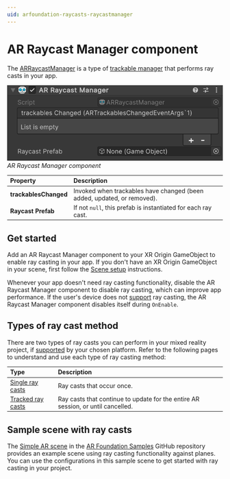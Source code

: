 ```yaml
---
uid: arfoundation-raycasts-raycastmanager
---
```

# AR Raycast Manager component

The [ARRaycastManager](xref:UnityEngine.XR.ARFoundation.ARRaycastManager) is a type of [trackable manager](xref:arfoundation-managers#trackables-and-trackable-managers) that performs ray casts in your app.

![AR Raycast Manager component](../../images/ar-raycast-manager.png)<br/>*AR Raycast Manager component*

| Property              | Description                                                             |
| :-------------------- | :---------------------------------------------------------------------- |
| **trackablesChanged** | Invoked when trackables have changed (been added, updated, or removed). |
| **Raycast Prefab**    | If not `null`, this prefab is instantiated for each ray cast.           |

## Get started

Add an AR Raycast Manager component to your XR Origin GameObject to enable ray casting in your app. If you don't have an XR Origin GameObject in your scene, first follow the [Scene setup](xref:arfoundation-scene-setup) instructions.

Whenever your app doesn't need ray casting functionality, disable the AR Raycast Manager component to disable ray casting, which can improve app performance. If the user's device does not [support](xref:arfoundation-raycasts-platform-support) ray casting, the AR Raycast Manager component disables itself during `OnEnable`.

## Types of ray cast method

There are two types of ray casts you can perform in your mixed reality project, if [supported](xref:arfoundation-raycasts-platform-support) by your chosen platform. Refer to the following pages to understand and use each type of ray casting method:

| Type                                                   | Description                                                           |
| :----------------------------------------------------- | :-------------------------------------------------------------------- |
| [Single ray casts](xref:arfoundation-raycasts-single)   | Ray casts that occur once.                                         |
| [Tracked ray casts](xref:arfoundation-raycasts-tracked) | Ray casts that continue to update for the entire AR session, or until cancelled. |

## Sample scene with ray casts

The [Simple AR scene](https://github.com/Unity-Technologies/arfoundation-samples/blob/main/Assets/Scenes/SimpleAR/SimpleAR.unity) in the [AR Foundation Samples](https://github.com/Unity-Technologies/arfoundation-samples/tree/main) GitHub repository provides an example scene using ray casting functionality against planes. You can use the configurations in this sample scene to get started with ray casting in your project.
